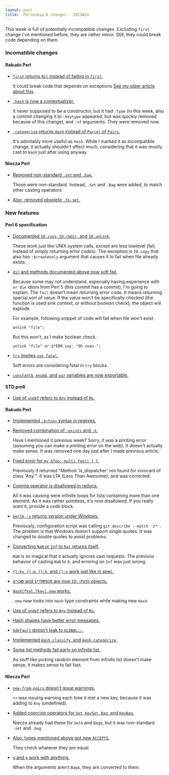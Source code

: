 ```yaml
---
layout: post
title:  Perl&nbsp;6 changes - 2013W24
---
```

This week is full of potentially incompatible changes. Excluding
`first` change I've mentioned before, they are rather minor. Still,
they could break code depending on them.

### Incomatible changes
#### Rakudo Perl
* [`first` returns `Nil` instead of failing in `first`.](https://github.com/rakudo/rakudo/commit/3f49bbd446192caf664d5633f906483a9817a03a)

  It could break code that depends on exceptions [See my older
  article about this](http://glitchmr.github.io/perl-6-changes-2013W21.html).
  
* [`.hash` is now a contextualizer.](https://github.com/rakudo/rakudo/commit/693af19379dae95fc94f96b697f390a1db67ee35)

  It never supposed to be a constructor, but it had `:type` (in this
  week, also a commit changing it to `:keytype` appeared, but was
  quickly removed because of this change), and `:of` arguments.
  They were removed now.
  
* [`.categorize` returns `Hash` instead of `Parcel` of `Pairs`.](https://github.com/rakudo/rakudo/commit/d4126784b1988ee94566bd4537874ff2d7700203)

  It's admitably more useful as `Hash`. While I marked it as
  incompatible change, it actually shouldn't affect much, considering
  that it was mostly cast to `Hash` just after using anyway.

#### Niecza Perl
* [Removed non-standard `.set` and `.bag`.](https://github.com/sorear/niecza/commit/b15a1625d9d996c95b6c1a53c84507561a9b86e3)

  Those were non-standard. Instead, `.Set` and `.Bag` were added, to
  match other casting operators.
  
* [Also, removed obsolete `.to-set`.](https://github.com/sorear/niecza/commit/3e65d845764eff7165fe58e1017743559c2d2bee)

### New features
#### Perl 6 specification
* [Documented `IO.copy`, `IO.rmdir`, and `IO.unlink`.](https://github.com/perl6/specs/commit/448160b9b846282d6b2d2e842599c9d5cf34737c)

  These work just like UNIX system calls, except are less lowlevel
  (fail, instead of simply returning error codes). The exception is
  `IO.copy` that also has `:$createonly` argument that causes it to
  fail when file already exists.

* [`dir` and methods documented above now soft fail.](https://github.com/perl6/specs/commit/fce3dd9ae22f2ec4b9ca854cc6563f7b5af393b0)

  Because some may not understand, especially having experience with
  `or die` idiom from Perl 5 (this commit has a commit), I'm going to
  explain. The `fail` doesn't mean returning error code. It means
  returning special sort of value. If the value won't be specifically
  checked (the function is used sink context, or without boolean
  check), the object will explode.
  
  For example, following snippet of code will fail when file won't
  exist.

      unlink "file";

  But this won't, as I make boolean check.
  
      unlink "file" or $*ERR.say: "Oh noes.";

* [`try` implies `use fatal`.](https://github.com/perl6/specs/commit/58d18fa4f9cf45d45c3bc3949f5aa006b28eb4ff)

  Soft errors are considering fatal in `try` blocks.

* [`constant`s, `enum`s, and `our` variables are now exportable.](https://github.com/perl6/specs/commit/8875a2490be493170c31ec4f97ef2bdec6d82899)

#### STD.pm6
* [Use of `undef` refers to `Any` instead of `Mu`.](https://github.com/perl6/std/commit/d4cc5abedf5d5c9c4d8f3a3f83f4352ced7c5a69)

#### Rakudo Perl
* [Implemented `:$<foo>` syntax in regexes.](https://github.com/rakudo/rakudo/commit/d25808bd098772944f31b212f3e9789a92e37f8c)

* [Removed combination of `:exists` and `:k`.](https://github.com/rakudo/rakudo/commit/f415ec0a3577241c8f5f4c97fa92ceff397c0db6)

  Have I mentioned it previous week? Sorry, it was a printing error
  (assuming you can make a printing error on the web). It doesn't
  actually make sense. It was removed one day just after I made
  previous article.
  
* [Fixed error for `my &foo; multi foo() { }`.](https://github.com/rakudo/rakudo/commit/75678776e776ca06e9f57a65565188abfeeb969d)

  Previously it returned "Method 'is_dispatcher' not found for invocant
  of class 'Any'". It was LTA (Less Than Awesome), and was corrected.
  
* [Comma operator is disallowed in reduce.](https://github.com/rakudo/rakudo/commit/6b1a6710e6f92e5859b0c7408460a5b1124731e2)

  All it was causing were infinite loops for lists containing more than
  one element. As it was rather pointless, it's now disallowed. If you
  really want it, provide a code block.
  
* [`perl6 -v` returns version under Windows.](https://github.com/rakudo/rakudo/commit/5075c3b5aa9531a939ec92730186aef87406440c)

  Previously, configuration script was calling
  `git describe --match '2*'`. The problem is that Windows doesn't
  support single quotes. It was changed to double quotes to avoid
  problems.

* [Converting `NaN` or `Inf` to `Rat` returns itself.](https://github.com/rakudo/rakudo/commit/a503510b1e6b4ac70b1476d3326f13389117f3c9)

  `NaN` is so magical that it actually ignores cast requests. The
  previous behavior of casting `NaN` to `0`, and erroring on `Inf` was
  just wrong.
  
* [`{}:kv`, `{}:p`, `{}:k`, and `{}:v` work just like in spec.](https://github.com/rakudo/rakudo/commit/d4e9ae89611db210dd57b5402a5cd3af48eff0e8)

* [`$*CWD` and `$*TMPDIR` are now `IO::Path` objects.](https://github.com/rakudo/rakudo/commit/33c5e82f54434200dd6cb091f904d67a21338ec2)

* [`Hash[TVal,Tkey].new` works.](https://github.com/rakudo/rakudo/commit/90f3beeceb73cf731d4834aa82974a4c3f2f7516)

  `.new` now looks into `Hash` type constraints while making new
  `Hash`.

* [Use of `undef` refers to `Any` instead of `Mu`.](https://github.com/rakudo/rakudo/commit/5705c3d86a5e119dd2a7cc23e0f59e71a19cf3cd)

* [Hash shapes have better error messages.](https://github.com/rakudo/rakudo/commit/cdda38e9922b7881071ef668454848399060d353)

* [`$default` doesn't leak to `GLOBAL::`.](https://github.com/rakudo/rakudo/commit/42ef7bec930bca97ec06b880b7d81ace2cc7c40a)

* [Implemented `Hash.classify`, and `Hash.categorize`.](https://github.com/rakudo/rakudo/commit/d3ae978e0fb4a24560feb96148d265b53a6f5a64)

* [Some list methods fail early on infinite list.](https://github.com/rakudo/rakudo/commit/5b61bccb325e077ee3178eba4428732004762f1d)

  As stuff like picking random element from infinite list doesn't make
  sense, it makes sense to fail fast.

#### Niecza Perl
* [`new-from-pairs` doesn't issue warnings.](https://github.com/sorear/niecza/commit/6314dd4b2316541965b32524eb40b06d8ceee22d)

  `++` was issuing warning each time it met a new key, because it was
  adding to `Any` (undefined).

* [Added coercion operators for `Set`, `KeySet`, `Bag`, and `KeyBag`.](https://github.com/sorear/niecza/commit/db4190b7b7d8b1183e57c4f6e2aaadab2c3b8d85)

  Niecza already had these for `Set`s and `Bag`s, but it was
  non-standard `.set` and `.bag`.

* [Also, types mentioned above got new `ACCEPTS`.](https://github.com/sorear/niecza/commit/b8dd5160eda48c47f52ca6220af7c59ecf279df0)

  They check whatever they are equal.
  
* [`≼` and `≽` work with anything.](https://github.com/sorear/niecza/commit/480a062e569da62b58b7ae985795ee6f19aa57e2)

  When the arguments aren't `Bag`s, they are converted to them.
